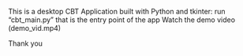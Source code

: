 This is a desktop CBT Application built with Python and tkinter:
run “cbt_main.py” that is the entry point of the app
Watch the demo video (demo_vid.mp4) 

Thank you

